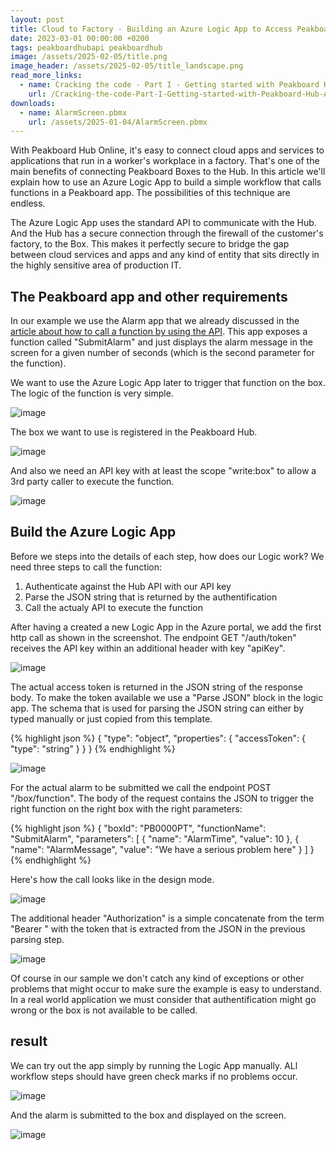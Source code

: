 ```yaml
---
layout: post
title: Cloud to Factory - Building an Azure Logic App to Access Peakboard Boxes with Peakboard Hub
date: 2023-03-01 00:00:00 +0200
tags: peakboardhubapi peakboardhub
image: /assets/2025-02-05/title.png
image_header: /assets/2025-02-05/title_landscape.png
read_more_links:
  - name: Cracking the code - Part I - Getting started with Peakboard Hub API
    url: /Cracking-the-code-Part-I-Getting-started-with-Peakboard-Hub-API.html
downloads:
  - name: AlarmScreen.pbmx
    url: /assets/2025-01-04/AlarmScreen.pbmx 
---
```

With Peakboard Hub Online, it's easy to connect cloud apps and services to applications that run in a worker's workplace in a factory. That's one of the main benefits of connecting Peakboard Boxes to the Hub. In this article we'll explain how to use an Azure Logic App to build a simple workflow that calls functions in a Peakboard app. The possibilities of this technique are endless.

The Azure Logic App uses the standard API to communicate with the Hub. And the Hub has a secure connection through the firewall of the customer's factory, to the Box. This makes it perfectly secure to bridge the gap between cloud services and apps and any kind of entity that sits directly in the highly sensitive area of production IT.

## The Peakboard app and other requirements

In our example we use the Alarm app that we already discussed in the [article about how to call a function by using the API](/Cracking-the-code-Part-II-Calling-functions-remotely.html). This app exposes a function called "SubmitAlarm" and just displays the alarm message in the screen for a given number of seconds (which is the second parameter for the function).

We want to use the Azure Logic App later to trigger that function on the box. The logic of the function is very simple.

![image](/assets/2025-02-05/020.png)

The box we want to use is registered in the Peakboard Hub.

![image](/assets/2025-02-05/030.png)

And also we need an API key with at least the scope "write:box" to allow a 3rd party caller to execute the function.

![image](/assets/2025-02-05/040.png)

## Build the Azure Logic App

Before we steps into the details of each step, how does our Logic work? We need three steps to call the function:

1. Authenticate against the Hub API with our API key
2. Parse the JSON string that is returned by the authentification
3. Call the actualy API to execute the function

After having a created a new Logic App in the Azure portal, we add the first http call as shown in the screenshot. The endpoint GET "/auth/token" receives the API key within an additional header with key "apiKey".

![image](/assets/2025-02-05/050.png)

The actual access token is returned in the JSON string of the response body. To make the token available we use a "Parse JSON" block in the logic app. The schema that is used for parsing the JSON string can either by typed manually or just copied from this template.

{% highlight json %}
{
    "type": "object",
    "properties": {
        "accessToken": {
            "type": "string"
        }
    }
}
{% endhighlight %}

![image](/assets/2025-02-05/060.png)

For the actual alarm to be submitted we call the endpoint POST "/box/function". The body of the request contains the JSON to trigger the right function on the right box with the right parameters:

{% highlight json %}
{
  "boxId": "PB0000PT",
  "functionName": "SubmitAlarm",
  "parameters": [
    {
      "name": "AlarmTime",
      "value": 10
    },
    {
      "name": "AlarmMessage",
      "value": "We have a serious problem here"
    }
  ]
}
{% endhighlight %}

Here's how the call looks like in the design mode. 

![image](/assets/2025-02-05/070.png)

The additional header "Authorization" is a simple concatenate from the term "Bearer " with the token that is extracted from the JSON in the previous parsing step.

![image](/assets/2025-02-05/080.png)

Of course in our sample we don't catch any kind of exceptions or other problems that might occur to make sure the example is easy to understand. In a real world application we must consider that authentification might go wrong or the box is not available to be called.

## result

We can try out the app simply by running the Logic App manually. ALl workflow steps should have green check marks if no problems occur.

![image](/assets/2025-02-05/090.png)

And the alarm is submitted to the box and displayed on the screen.

![image](/assets/2025-02-05/100.png)
